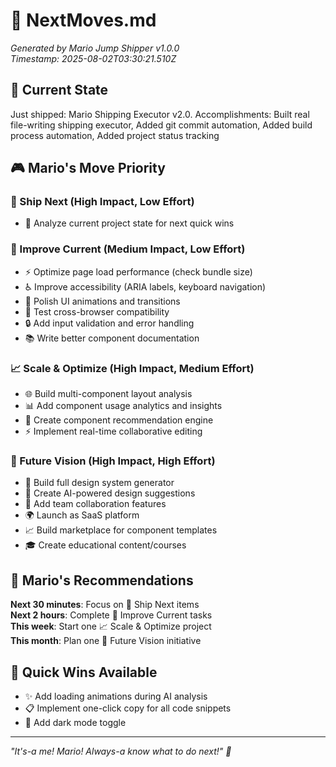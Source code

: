 # 🎯 NextMoves.md
*Generated by Mario Jump Shipper v1.0.0*  
*Timestamp: 2025-08-02T03:30:21.510Z*

## 📍 Current State
Just shipped: Mario Shipping Executor v2.0. Accomplishments: Built real file-writing shipping executor, Added git commit automation, Added build process automation, Added project status tracking

## 🎮 Mario's Move Priority


### 🚀 Ship Next (High Impact, Low Effort)
- 🎯 Analyze current project state for next quick wins


### 🔧 Improve Current (Medium Impact, Low Effort)
- ⚡ Optimize page load performance (check bundle size)
- ♿ Improve accessibility (ARIA labels, keyboard navigation)
- 🎨 Polish UI animations and transitions
- 📱 Test cross-browser compatibility
- 🔒 Add input validation and error handling
- 📚 Write better component documentation


### 📈 Scale & Optimize (High Impact, Medium Effort)
- 🌐 Build multi-component layout analysis
- 📊 Add component usage analytics and insights
- 🎯 Create component recommendation engine
- ⚡ Implement real-time collaborative editing


### 🎯 Future Vision (High Impact, High Effort)
- 🚀 Build full design system generator
- 🤖 Create AI-powered design suggestions
- 👥 Add team collaboration features
- 🌍 Launch as SaaS platform
- 📈 Build marketplace for component templates
- 🎓 Create educational content/courses


## 🍄 Mario's Recommendations

**Next 30 minutes**: Focus on 🚀 Ship Next items  
**Next 2 hours**: Complete 🔧 Improve Current tasks  
**This week**: Start one 📈 Scale & Optimize project  
**This month**: Plan one 🎯 Future Vision initiative

## 🚀 Quick Wins Available
- ✨ Add loading animations during AI analysis
- 📋 Implement one-click copy for all code snippets
- 🎨 Add dark mode toggle

---
*"It's-a me! Mario! Always-a know what to do next!" 🍄*